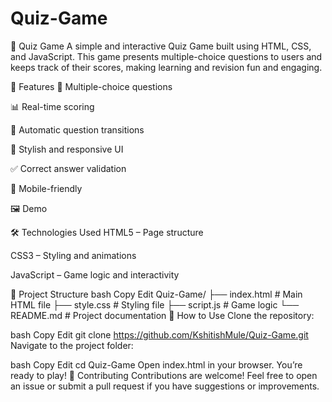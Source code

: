 # Quiz-Game
🧠 Quiz Game
A simple and interactive Quiz Game built using HTML, CSS, and JavaScript. This game presents multiple-choice questions to users and keeps track of their scores, making learning and revision fun and engaging.

🚀 Features
🎯 Multiple-choice questions

📊 Real-time scoring

🔄 Automatic question transitions

🎨 Stylish and responsive UI

✅ Correct answer validation

📱 Mobile-friendly

🖼️ Demo
<!-- Replace with actual screenshot or GIF if available -->

🛠️ Technologies Used
HTML5 – Page structure

CSS3 – Styling and animations

JavaScript – Game logic and interactivity

📂 Project Structure
bash
Copy
Edit
Quiz-Game/
├── index.html        # Main HTML file
├── style.css         # Styling file
├── script.js         # Game logic
└── README.md         # Project documentation
🧩 How to Use
Clone the repository:

bash
Copy
Edit
git clone https://github.com/KshitishMule/Quiz-Game.git
Navigate to the project folder:

bash
Copy
Edit
cd Quiz-Game
Open index.html in your browser.
You’re ready to play!
🙌 Contributing
Contributions are welcome! Feel free to open an issue or submit a pull request if you have suggestions or improvements.
